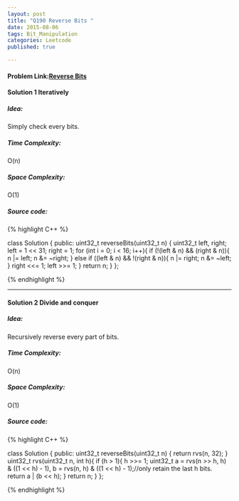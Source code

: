 ```yaml
---
layout: post
title: "Q190 Reverse Bits "
date: 2015-08-06
tags: Bit_Manipulation
categories: Leetcode
published: true

---
```

#### Problem Link:[Reverse Bits ](https://leetcode.com/problems/reverse-bits/) 

#### Solution 1 Iteratively

##### Idea:

Simply check every bits.

##### Time Complexity:

O(n)

##### Space Complexity:

O(1)

##### Source code:
{% highlight C++ %}

class Solution {
public:
    uint32_t reverseBits(uint32_t n) {
        uint32_t left, right;
        left = 1 << 31;
        right = 1;
        for (int i = 0; i < 16; i++){
            if (!(left & n) && (right & n)){
                n |= left;
                n &= ~right;
            }
            else if ((left & n) && !(right & n)){
                n |= right;
                n &= ~left;
            }
            right <<= 1;
            left >>= 1;
        }
        return n;
    }
};

{% endhighlight %}

---

#### Solution 2 Divide and conquer

##### Idea:

Recursively reverse every part of bits.

##### Time Complexity:

O(n)

##### Space Complexity:

O(1)

##### Source code:
{% highlight C++ %}

class Solution {
public:
    uint32_t reverseBits(uint32_t n) {
        return rvs(n, 32);
    }
    uint32_t rvs(uint32_t n, int h){
        if (h > 1){
            h >>= 1;
            uint32_t a = rvs(n >> h, h) & ((1 << h) - 1), b = rvs(n, h) & ((1 << h) - 1);//only retain the last h bits.
            return a | (b << h);
        }
        return n;
    }
};

{% endhighlight %}